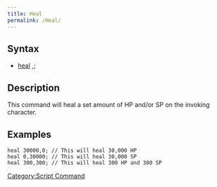 ```yaml
---
title: Heal
permalink: /Heal/
---
```


Syntax
------

-   [heal](/heal "wikilink") <hp>,<sp>;

Description
-----------

This command will heal a set amount of HP and/or SP on the invoking character.

Examples
--------

    heal 30000,0; // This will heal 30,000 HP
    heal 0,30000; // This will heal 30,000 SP
    heal 300,300; // This will heal 300 HP and 300 SP

[Category:Script Command](/Category:Script_Command "wikilink")